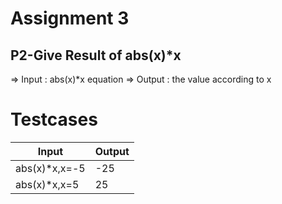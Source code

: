 # Assignment 3

## P2-Give Result of abs(x)*x

=> Input : abs(x)*x equation
=> Output : the value according to x

# Testcases 

| Input | Output |
| ----- | ------ |
| abs(x)*x,x=-5 | -25 |
| abs(x)*x,x=5 | 25 |